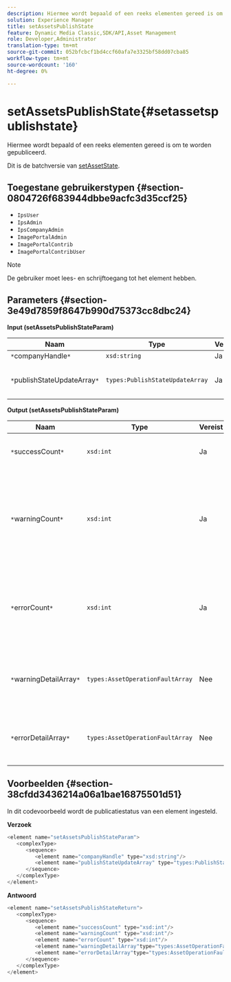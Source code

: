 ```yaml
---
description: Hiermee wordt bepaald of een reeks elementen gereed is om te worden gepubliceerd.
solution: Experience Manager
title: setAssetsPublishState
feature: Dynamic Media Classic,SDK/API,Asset Management
role: Developer,Administrator
translation-type: tm+mt
source-git-commit: 052bfcbcf1bd4ccf60afa7e3325bf58dd07cba85
workflow-type: tm+mt
source-wordcount: '160'
ht-degree: 0%

---
```



# setAssetsPublishState{#setassetspublishstate}

Hiermee wordt bepaald of een reeks elementen gereed is om te worden gepubliceerd.

Dit is de batchversie van [setAssetState](../../../operations/c-operations-intro/c-methods/r-set-asset-publish-state.md#reference-9efc2eeea42348e0b1d5f3d1005c6563).

## Toegestane gebruikerstypen {#section-0804726f683944dbbe9acfc3d35ccf25}

* `IpsUser`
* `IpsAdmin`
* `IpsCompanyAdmin`
* `ImagePortalAdmin`
* `ImagePortalContrib`
* `ImagePortalContribUser`

>[!NOTE]
>
>De gebruiker moet lees- en schrijftoegang tot het element hebben.

## Parameters {#section-3e49d7859f8647b990d75373cc8dbc24}

**Input (setAssetsPublishStateParam)**

| Naam | Type | Vereist | Beschrijving |
|---|---|---|---|
| `*`companyHandle`*` | `xsd:string` | Ja | Bedrijfshandgreep. |
| `*`publishStateUpdateArray`*` | `types:PublishStateUpdateArray` | Ja | Array met publicatiestatus voor de elementen. |

**Output (setAssetsPublishStateParam)**

| Naam | Type | Vereist | Beschrijving |
|---|---|---|---|
| `*`successCount`*` | `xsd:int` | Ja | Het aantal correct bijgewerkte elementen. |
| `*`warningCount`*` | `xsd:int` | Ja | Het aantal elementen dat een waarschuwing heeft gegenereerd toen de bewerking probeerde deze bij te werken. |
| `*`errorCount`*` | `xsd:int` | Ja | Het aantal elementen dat een fout heeft gegenereerd toen de bewerking probeerde deze te verwijderen. |
| `*`warningDetailArray`*` | `types:AssetOperationFaultArray` | Nee | Details verbonden aan de activa updates die een waarschuwing produceerden. |
| `*`errorDetailArray`*` | `types:AssetOperationFaultArray` | Nee | Details verbonden aan de activa updates die een fout produceerden. |

## Voorbeelden {#section-38cfdd3436214a06a1bae16875501d51}

In dit codevoorbeeld wordt de publicatiestatus van een element ingesteld.

**Verzoek**

```java
<element name="setAssetsPublishStateParam">
   <complexType>
      <sequence>
         <element name="companyHandle" type="xsd:string"/>
         <element name="publishStateUpdateArray" type="types:PublishStateUpdateArray"/>
      </sequence>
   </complexType>
</element>
```

**Antwoord**

```java
<element name="setAssetsPublishStateReturn">
   <complexType>
      <sequence>
         <element name="successCount" type="xsd:int"/>
         <element name="warningCount" type="xsd:int"/>
         <element name="errorCount" type="xsd:int"/>
         <element name="warningDetailArray"type="types:AssetOperationFaultArray" minOccurs="0"/>
         <element name="errorDetailArray"type="types:AssetOperationFaultArray" minOccurs="0"/>
      </sequence>
   </complexType>
</element>
```

